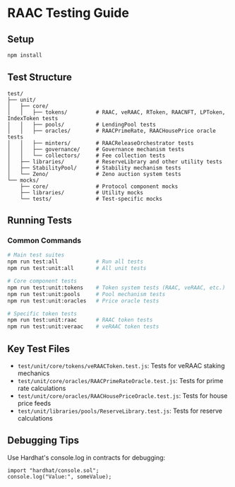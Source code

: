 # RAAC Testing Guide

## Setup

```bash
npm install
```

## Test Structure

```
test/
├── unit/                    
│   ├── core/               
│   │   ├── tokens/         # RAAC, veRAAC, RToken, RAACNFT, LPToken, IndexToken tests
│   │   ├── pools/          # LendingPool tests
│   │   ├── oracles/        # RAACPrimeRate, RAACHousePrice oracle tests
│   │   ├── minters/        # RAACReleaseOrchestrator tests
│   │   ├── governance/     # Governance mechanism tests
│   │   └── collectors/     # Fee collection tests
│   ├── libraries/          # ReserveLibrary and other utility tests
│   ├── StabilityPool/      # Stability mechanism tests
│   └── Zeno/               # Zeno auction system tests
└── mocks/                  
    ├── core/               # Protocol component mocks
    ├── libraries/          # Utility mocks
    └── tests/              # Test-specific mocks
```

## Running Tests

### Common Commands

```bash
# Main test suites
npm run test:all            # Run all tests
npm run test:unit:all       # All unit tests

# Core component tests
npm run test:unit:tokens    # Token system tests (RAAC, veRAAC, etc.)
npm run test:unit:pools     # Pool mechanism tests
npm run test:unit:oracles   # Price oracle tests

# Specific token tests
npm run test:unit:raac      # RAAC token tests
npm run test:unit:veraac    # veRAAC token tests
```

## Key Test Files

- `test/unit/core/tokens/veRAACToken.test.js`: Tests for veRAAC staking mechanics
- `test/unit/core/oracles/RAACPrimeRateOracle.test.js`: Tests for prime rate calculations
- `test/unit/core/oracles/RAACHousePriceOracle.test.js`: Tests for house price feeds
- `test/unit/libraries/pools/ReserveLibrary.test.js`: Tests for reserve calculations

## Debugging Tips

Use Hardhat's console.log in contracts for debugging:
```solidity
import "hardhat/console.sol";
console.log("Value:", someValue);
``` 